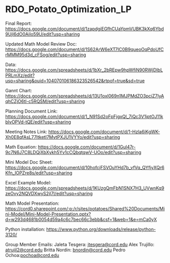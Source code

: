 # RDO_Potato_Optimization_LP

Final Report: https://docs.google.com/document/d/1zapdgiEGfhCUaYpmVUBK3kXq6Ybd9UjI6dO0AiIo59U/edit?usp=sharing

Updated Math Model Review
Doc: https://docs.google.com/document/d/1S62ArW6eXT7IC0B9queoOqPdoUfCrMMM95d3d_cFSog/edit?usp=sharing 

Data: https://docs.google.com/spreadsheets/d/1bXr_2bREpw9hpWfiN90RWjDIbLPRLmXz/edit?usp=sharing&ouid=104070106186323526542&rtpof=true&sd=true

Gannt Chart: https://docs.google.com/spreadsheets/d/13U1oxl069n1MJPMdZO3pciZ7IyAqhCZjO6tl-c5RQSM/edit?usp=sharing 

Planning Document Link: https://docs.google.com/document/d/1_N91Sd2oFpFjgxQl_7iQc3V1jptOJ11kblvOPVd-tQE/edit?usp=sharing

Meeting Notes Link: https://docs.google.com/document/d/1-Hzla6iKgWK-Xh0E8qfAsL77ltketI7MvtPXJU1VYYo/edit?usp=sharing

Math Equation: https://docs.google.com/document/d/1Gul47r-9c7N6J7C8LDQjXbXykh5Yv1cCQbqtqwV-UOo/edit?usp=sharing

Mini Model Doc Sheet: https://docs.google.com/document/d/10hofcjFSVOuYHd7b_vfVq_QYfjyXQr6Kfn_IOPZre8s/edit?usp=sharing

Excel Example Model: https://docs.google.com/spreadsheets/d/1KUzgQmFbN1SNX7H3_UVwnKq9zeOvy2NQVDXwyS2jl7I/edit?usp=sharing 

Math Model Presentation: https://cord0.sharepoint.com/:p:/r/sites/potatoes/Shared%20Documents/Mini-Model/Mini-Model-Presentation.pptx?d=w293d4681b0054d59a4c6c7bec66c3ebb&csf=1&web=1&e=mCa0yX 

Python installation: https://www.python.org/downloads/release/python-3120/

Group Member Emails:
Jaleta Tesgera: jtesgera@cord.edu
Alex Trujillo: atrujil2@cord.edu
Britta Nordin: bnordin@cord.edu
Pedro Ochoa:pochoa@cord.edu

